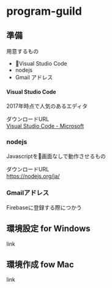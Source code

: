 # program-guild

## 準備

用意するもの
- Visual Studio Code
- nodejs
- Gmail アドレス

#### Visual Studio Code
2017年時点で人気のあるエディタ

ダウンロードURL  
[Visual Studio Code - Microsoft](https://www.microsoft.com/ja-jp/dev/products/code-vs.aspx)

### nodejs
Javascriptを画面なしで動作させるもの

ダウンロードURL  
https://nodejs.org/ja/

### Gmailアドレス
Firebaseに登録する際につかう

## 環境設定 for Windows

link

## 環境作成 fow Mac

link
